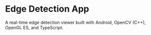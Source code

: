 # Edge Detection App 
 
A real-time edge detection viewer built with Android, OpenCV (C++), OpenGL ES, and TypeScript. 
